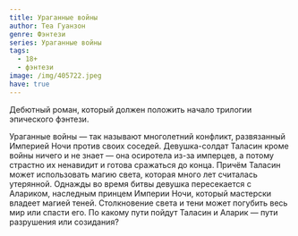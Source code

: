 ```yaml
---
title: Ураганные войны
author: Теа Гуанзон
genre: Фэнтези
series: Ураганные войны
tags:
  - 18+
  - фэнтези
image: /img/405722.jpeg
have: true
---
```

Дебютный роман, который должен положить начало трилогии эпического фэнтези.

Ураганные войны — так называют многолетний конфликт, развязанный Империей Ночи против своих соседей. Девушка-солдат Таласин кроме войны ничего и не знает — она осиротела из-за имперцев, а потому страстно их ненавидит и готова сражаться до конца. Причём Таласин может использовать магию света, которая много лет считалась утерянной. Однажды во время битвы девушка пересекается с Алариком, наследным принцем Империи Ночи, который мастерски владеет магией теней. Столкновение света и тени может погубить весь мир или спасти его. По какому пути пойдут Таласин и Аларик — пути разрушения или созидания?